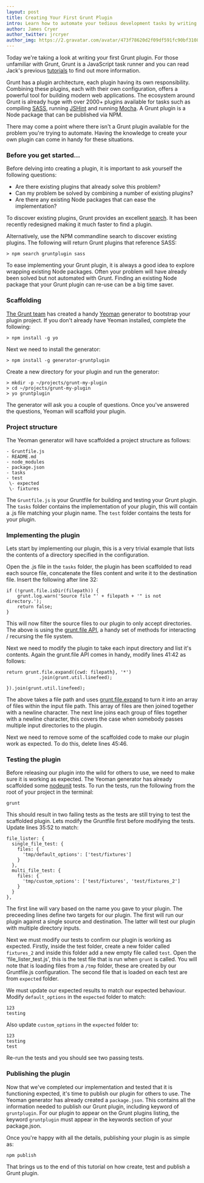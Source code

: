 ```yaml
---
layout: post
title: Creating Your First Grunt Plugin
intro: Learn how to automate your tedious development tasks by writing your own Grunt plugin
author: James Cryer
author_twitter: jrcryer
author_img: https://2.gravatar.com/avatar/473f78620d2f09df591fc90bf3108d2b
---
```


Today we're taking a look at writing your first Grunt plugin. For those unfamiliar with Grunt, Grunt is a JavaScript task runner and you can read Jack's previous [tutorials](/archives.html) to find out more information.

Grunt has a plugin architecture, each plugin having its own responsibility. Combining these plugins, each with their own configuration, offers a powerful tool for building modern web applications. The ecosystem around Grunt is already huge with over 2000+ plugins available for tasks such as compiling [SASS](http://sass-lang.com/), running [JSHint](http://www.jshint.com/) and running [Mocha](http://visionmedia.github.io/mocha/). A Grunt plugin is a Node package that can be published via NPM.

There may come a point where there isn't a Grunt plugin available for the problem you're trying to automate. Having the knowledge to create your own plugin can come in handy for these situations.

### Before you get started...

Before delving into creating a plugin, it is important to ask yourself the following questions:

* Are there existing plugins that already solve this problem?
* Can my problem be solved by combining a number of existing plugins?
* Are there any existing Node packages that can ease the implementation?

To discover existing plugins, Grunt provides an excellent [search](http://gruntjs.com/plugins). It has been recently redesigned making it much faster to find a plugin.

Alternatively, use the NPM commandline search to discover existing plugins. The following will return Grunt plugins that reference SASS:

    > npm search gruntplugin sass

To ease implementing your Grunt plugin, it is always a good idea to explore wrapping existing Node packages. Often your problem will have already been solved but not automated with Grunt. Finding an existing Node package that your Grunt plugin can re-use can be a big time saver.

### Scaffolding

[The Grunt team](https://github.com/gruntjs?tab=members) has created a handy [Yeoman](http://yeoman.io) generator to bootstrap your plugin project. If you don't already have Yeoman installed, complete the following:

    > npm install -g yo

Next we need to install the generator:

    > npm install -g generator-gruntplugin

Create a new directory for your plugin and run the generator:

    > mkdir -p ~/projects/grunt-my-plugin
    > cd ~/projects/grunt-my-plugin
    > yo gruntplugin

The generator will ask you a couple of questions. Once you've answered the questions, Yeoman will scaffold your plugin.

### Project structure

The Yeoman generator will have scaffolded a project structure as follows:

    - Gruntfile.js
    - README.md
    - node_modules
    - package.json
    - tasks
    - test
     \- expected
     \- fixtures

The `Gruntfile.js` is your Gruntfile for building and testing your Grunt plugin. The `tasks` folder contains the implementation of your plugin, this will contain a .js file matching your plugin name. The `test` folder contains the tests for your plugin.

### Implementing the plugin

Lets start by implementing our plugin, this is a very trivial example that lists the contents of a directory specified in the configuration.

Open the .js file in the `tasks` folder, the plugin has been scaffolded to read each source file, concatenate the files content and write it to the destination file. Insert the following after line 32:

    if (!grunt.file.isDir(filepath)) {
        grunt.log.warn('Source file "' + filepath + '" is not directory.');
        return false;
    }

This will now filter the source files to our plugin to only accept directories. The above is using the [grunt.file API](http://gruntjs.com/api/grunt.file), a handy set of methods for interacting / recursing the file system.

Next we need to modify the plugin to take each input directory and list it's contents. Again the grunt.file API comes in handy, modify lines 41:42 as follows:

    return grunt.file.expand({cwd: filepath}, '*')
                .join(grunt.util.linefeed);

    }).join(grunt.util.linefeed);

The above takes a file path and uses [grunt.file.expand](http://gruntjs.com/api/grunt.file#grunt.file.expand) to turn it into an array of files within the input file path. This array of files are then joined together with a newline character. The next line joins each group of files together with a newline character, this covers the case when somebody passes multiple input directories to the plugin.

Next we need to remove some of the scaffolded code to make our plugin work as expected. To do this, delete lines 45:46.

### Testing the plugin

Before releasing our plugin into the wild for others to use, we need to make sure it is working as expected. The Yeoman generator has already scaffolded some [nodeunit](https://github.com/caolan/nodeunit) tests. To run the tests, run the following from the root of your project in the terminal:

    grunt

This should result in two failing tests as the tests are still trying to test the scaffolded plugin. Lets modify the Gruntfile first before modifying the tests. Update lines 35:52 to match:

    file_lister: {
      single_file_test: {
        files: {
          'tmp/default_options': ['test/fixtures']
        }
      },
      multi_file_test: {
        files: {
          'tmp/custom_options': ['test/fixtures', 'test/fixtures_2']
        }
      }
    },

The first line will vary based on the name you gave to your plugin. The preceeding lines define two targets for our plugin. The first will run our plugin against a single source and destination. The latter will test our plugin with multiple directory inputs.

Next we must modify our tests to confirm our plugin is working as expected. Firstly, inside the test folder, create a new folder called `fixtures_2` and inside this folder add a new empty file called `test`. Open the 'file_lister_test.js', this is the test file that is run when `grunt` is called. You will note that is loading files from a `/tmp` folder, these are created by our Gruntfile.js configuration. The second file that is loaded on each test are from `expected` folder.

We must update our expected results to match our expected behaviour. Modify `default_options` in the `expected` folder to match:

    123
    testing

Also update `custom_options` in the `expected` folder to:

    123
    testing
    test

Re-run the tests and you should see two passing tests.

### Publishing the plugin

Now that we've completed our implementation and tested that it is functioning expected, it's time to publish our plugin for others to use. The Yeoman generator has already created a `package.json`. This contains all the information needed to publish our Grunt plugin, including keyword of `gruntplugin`. For our plugin to appear on the Grunt plugins listing, the keyword `gruntplugin` must appear in the keywords section of your package.json.

Once you're happy with all the details, publishing your plugin is as simple as:

    npm publish

That brings us to the end of this tutorial on how create, test and publish a Grunt plugin.
